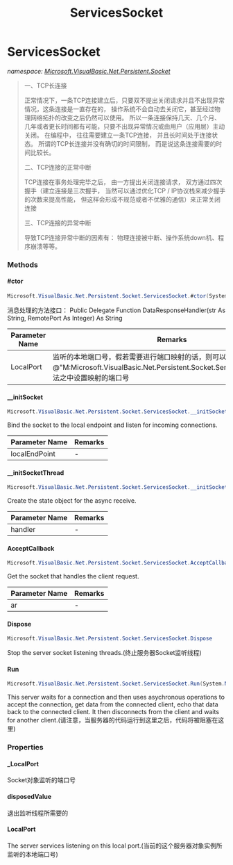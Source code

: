 ﻿---
title: ServicesSocket
---

# ServicesSocket
_namespace: [Microsoft.VisualBasic.Net.Persistent.Socket](N-Microsoft.VisualBasic.Net.Persistent.Socket.html)_



> 
>  一、TCP长连接
>  
>  正常情况下，一条TCP连接建立后，只要双不提出关闭请求并且不出现异常情况，这条连接是一直存在的，
>  操作系统不会自动去关闭它，甚至经过物理网络拓扑的改变之后仍然可以使用。
>  所以一条连接保持几天、几个月、几年或者更长时间都有可能，只要不出现异常情况或由用户（应用层）主动关闭。
>  在编程中， 往往需要建立一条TCP连接， 并且长时间处于连接状态。
>  所谓的TCP长连接并没有确切的时间限制， 而是说这条连接需要的时间比较长。
>  
>  二、TCP连接的正常中断
>  
>  TCP连接在事务处理完毕之后， 由一方提出关闭连接请求， 双方通过四次握手（建立连接是三次握手， 
>  当然可以通过优化TCP / IP协议栈来减少握手的次数来提高性能， 但这样会形成不规范或者不优雅的通信）来正常关闭连接
>  
>  三、TCP连接的异常中断
>  
>  导致TCP连接异常中断的因素有： 物理连接被中断、操作系统down机、程序崩溃等等。
>  


### Methods

#### #ctor
```csharp
Microsoft.VisualBasic.Net.Persistent.Socket.ServicesSocket.#ctor(System.Int32,Microsoft.VisualBasic.Net.Abstract.ExceptionHandler)
```
消息处理的方法接口： Public Delegate Function DataResponseHandler(str As String, RemotePort As Integer) As String

|Parameter Name|Remarks|
|--------------|-------|
|LocalPort|监听的本地端口号，假若需要进行端口映射的话，则可以在@"M:Microsoft.VisualBasic.Net.Persistent.Socket.ServicesSocket.Run"方法之中设置映射的端口号|


#### __initSocket
```csharp
Microsoft.VisualBasic.Net.Persistent.Socket.ServicesSocket.__initSocket(System.Net.IPEndPoint)
```
Bind the socket to the local endpoint and listen for incoming connections.

|Parameter Name|Remarks|
|--------------|-------|
|localEndPoint|-|


#### __initSocketThread
```csharp
Microsoft.VisualBasic.Net.Persistent.Socket.ServicesSocket.__initSocketThread(System.Net.Sockets.Socket)
```
Create the state object for the async receive.

|Parameter Name|Remarks|
|--------------|-------|
|handler|-|


#### AcceptCallback
```csharp
Microsoft.VisualBasic.Net.Persistent.Socket.ServicesSocket.AcceptCallback(System.IAsyncResult)
```
Get the socket that handles the client request.

|Parameter Name|Remarks|
|--------------|-------|
|ar|-|


#### Dispose
```csharp
Microsoft.VisualBasic.Net.Persistent.Socket.ServicesSocket.Dispose
```
Stop the server socket listening threads.(终止服务器Socket监听线程)

#### Run
```csharp
Microsoft.VisualBasic.Net.Persistent.Socket.ServicesSocket.Run(System.Net.IPEndPoint)
```
This server waits for a connection and then uses asychronous operations to
 accept the connection, get data from the connected client,
 echo that data back to the connected client.
 It then disconnects from the client and waits for another client.(请注意，当服务器的代码运行到这里之后，代码将被阻塞在这里)


### Properties

#### _LocalPort
Socket对象监听的端口号
#### disposedValue
退出监听线程所需要的
#### LocalPort
The server services listening on this local port.(当前的这个服务器对象实例所监听的本地端口号)
